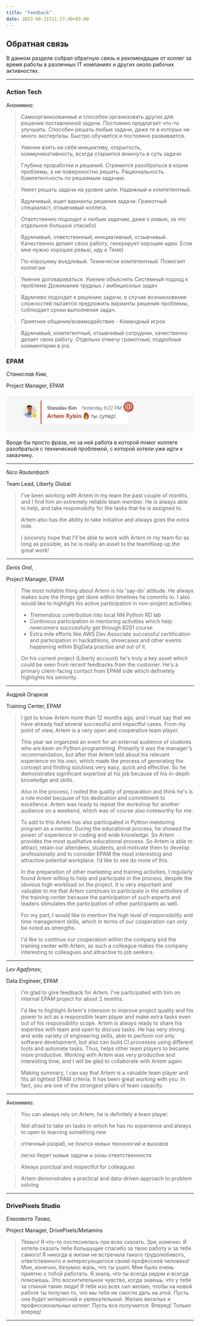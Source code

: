 ```yaml
---
title: "Feedback"
date: 2023-08-31T11:17:40+03:00
---
```


## Обратная связь

В данном разделе собрал обратную связь и рекомендации от коллег за время работы в различных IT компаниях и других около рабочих активностях.


---

### Action Tech

Анонимно:

> Самоорганизованный и способен организовать других для решения поставленной задачи. Постоянно предлагает что-то улучшить. Способен решать любые задачи, даже те в которых не много экспертизы. Быстро обучается и постоянно развивается.

> Умение взять на себя инициативу, открытость, коммуникативность, всегда старается вникнуть в суть задачи 

> Глубина проработки и решений. Стремится разобраться в корне проблемы, а не поверхностно решить. Рациональность. Компетентность по решаемым задачам. 

> Умеет решать задачи на уровне цели. Надежный и компетентный.

> Вдумчивый, ищет варианты решения задачи. Грамотный специалист, отзывчивый коллега. 

> Ответственно подходит к любым задачам, даже к ревью, за что отдельное большое спасибо)

> Вдумчивый, ответственный, инициативный, отзывчивый. Качественно делает свою работу, генерирует хорошие идеи. Если мне нужно хорошее ревью, иду к Теме)

> По-хорошему въедливый. Технически компетентный. Помогает коллегам

> Умение договариваться. Умение объяснять Системный подход к проблеме Дожимание трудных / амбициозных задач

> Вдумчиво подходит к решению задачи, в случае возникновения сложностей пытается предложить варианты решения проблемы, соблюдает сроки выполнения задач.

> Приятное общение/взаимодействие - Командный игрок

> Вдумчивый, компетентный, отзывчивый сотрудник, качественно делает свою работу. Отдельно отмечу грамотные, подробные комментарии в jira.

### EPAM

*Станислав Ким*, 

Project Manager, EPAM

![Camp](/images/feedback_kim.jpg "")

Вроде бы просто фраза, но за ней работа в которой помог коллеге разобраться с технической проблемой, 
с которой хотели уже идти к заказчику.

---

*Nico Rautenbach*

Team Lead, Liberty Global

> I've been working with Artem in my team the past couple of months, and I find him an extremely reliable team member. 
> He is always able to help, and take responsibilty for the tasks that he is assigned to. 
> 
> Artem also has the ability to take initiative and always goes the extra mile. 
> 
> I sincerely hope that I'll be able to work with Artem in my team for as long as possible, 
> as he is really an asset to the team!Keep up the great work!

---

*Denis Orel*,

Project Manager, EPAM

> The most notable thing about Artem is his 'say-do' attitude. He always makes sure the things get done within timelines he commits to. I also would like to highlight his active participation in non-project activities:
> -   Tremendous contribution into local NN Python RD lab
> -   Continious participation in mentoring activities which help newcomers succussfully get through B201 course
> -   Extra mile efforts like AWS Dev Associate successful certification and participation in hackathlons, showcases and other events happening within BigData practise and out of it
>
> On his current project (Liberty account) he's truly a key asset which could be seen from recent feedbacks from the customer. He's a primary client-facing contact from EPAM side which definetely highlights his seniority.

___

Андрей Огарков

Training Center, EPAM

> I got to know Artem more than 12 months ago, and I must say that we have already had several successful and impactful cases. 
> From my point of view, Artem is a very open and cooperative team player. 
> 
> This year we organized an event for an external audience of students who are keen on Python programming.
> Primarily it was the manager's recommendation, but after that Artem told about his relevant experience on his own, 
> which made the process of generating the concept and finding solutions very easy, quick and effective. 
> So he demonstrates significant expertise at his job because of his in-depth knowledge and skills. 
> 
> Also in the process, I noted the quality of preparation and think he's is a role model because of his dedication and commitment to excellence. 
> Artem was ready to repeat the workshop for another audience on a weekend, which was of course also noteworthy for me. 
> 
> To add to this Artem has also participated in Python mentoring program as a mentor. 
> During the educational process, he showed the power of experience in coding and wide knowledge. 
> So Artem provides the most qualitative educational process. So Artem is able to attract, retain our attendees, students, and motivate them to develop professionally 
> and to consider EPAM the most interesting and attractive potential workplace. I’d like to see do more of this. 
> 
> In the preparation of other marketing and training activities, I regularly found Artem willing to help and participate in the process, despite the obvious high workload on the project. 
> It is very important and valuable to me that Artem continues to participate in the activities of the training center because the participation of such experts and leaders stimulates the participation of other participants as well. 
> 
> For my part, I would like to mention the high level of responsibility and time management skills,
> which in terms of our cooperation can only be noted as strengths. 
> 
> I'd like to continue our cooperation within the company and the training center with Artem, 
> as such a colleague makes the company interesting to colleagues and attractive to job seekers.


---

*Lev Agafonov*, 

Data Engineer, EPAM

> I'm glad to give feedback for Artem. I've participated with him on internal EPAM project for about 2 months.
>
> I'd like to highlight Artem's intension to improve project quality and his power to act as a responsible team player and make extra tasks even out of his responsibility scope. Artem is always ready to share his expertise with team and open to discuss tasks. He has very strong and wide variety of engineering skills, able to perform not only software development, but also can build CI processes using different tools and automate tasks. Thus, helps other team players to became more productive.
> Working with Artem was very productive and interesting time, and I will be glad to collaborate with Artem again.
>
> Making summary, I can say that Artem is a valuable team player and fits all tightest EPAM criteria.
> It has been great working with you. In fact, you are one of the strongest pillars of team capacity. 

---

Анонимно:

> You can always rely on Artem, he is definitely a team player.

> Not afraid to take on tasks in which he has no experience and always to open to learning something new

> отличный разраб, не боится новых технологий и вызовов

> легко берет новые задачи и зоны ответственности

> Always punctual and respectful for colleagues

> Artem demonstrates a practical and data-driven approach to problem solving

---

### DrivePixels Studio

*Елизавета Таова*, 

Project Manager, DrivePixels/Metamins

> Тёмыч! Я что-то постеснялась при всех сказать. Зря, конечно. Я хотела сказать тебе большущее спасибо за твою работу и за тебя самого! Я никогда в жизни не встречала такого трудолюбивого, ответственного и интересующегося своей профессией человека! Мне, конечно, безумно жаль, что ты ушел. Мне было очень приятно с тобой работать. Я знала, что ты всегда рядом и всегда поможешь. Это восхитительное чувство, когда знаешь, что у тебя за спиной такие люди! Я тебе изо всех сил желаю, чтобы на новой работе ты получил то, что мы тебе не смогли дать на этой. Пусть она будет интересной и увлекательной. Желаю веселых и профессиональных коллег. Пусть все получается. Вперед! Только вперед!

---